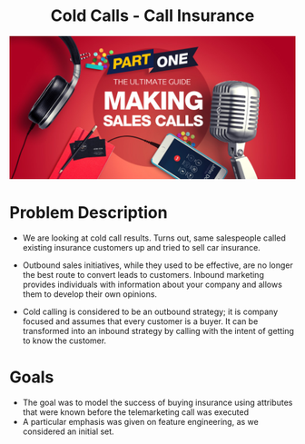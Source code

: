 # <center> Cold Calls - Call Insurance 

![](images/salescalls.jpg)

# Problem Description
- We are looking at cold call results. Turns out, same salespeople called existing insurance customers up and tried to sell car insurance. 
- Outbound sales initiatives, while they used to be effective, are no longer the best route to convert leads to customers. Inbound marketing provides individuals with information about your company and allows them to develop their own opinions.

- Cold calling is considered to be an outbound strategy; it is company focused and assumes that every customer is a buyer. It can be transformed into an inbound strategy by calling with the intent of getting to know the customer.

# Goals

- The goal was to model the success of buying insurance using attributes that were known before the telemarketing call was executed
- A particular emphasis was given on feature engineering, as we considered an initial set.
